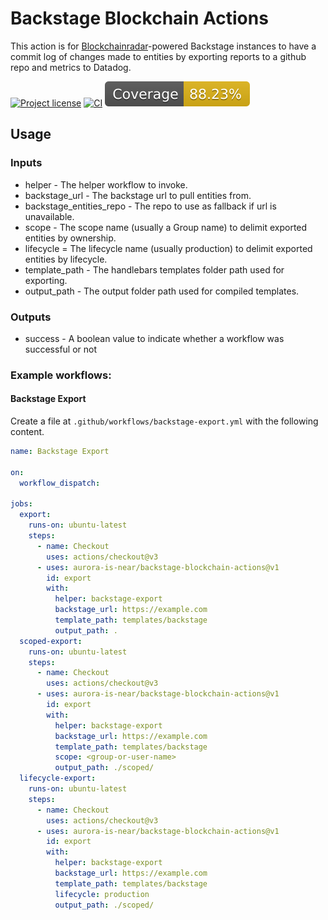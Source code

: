 # Backstage Blockchain Actions

This action is for [Blockchainradar](https://github.com/aurora-is-near/backstage-plugin-blockchainradar)-powered Backstage instances to have a commit log of changes made to entities by exporting reports to a github repo and metrics to Datadog.

[![Project license](https://img.shields.io/badge/License-Public%20Domain-blue.svg)](https://creativecommons.org/publicdomain/zero/1.0/)
[![CI](https://github.com/aurora-is-near/backstage-blockchain-actions/actions/workflows/ci.yaml/badge.svg)](https://github.com/aurora-is-near/backstage-blockchain-actions/actions/workflows/ci.yaml)
![Coverage badge](https://raw.githubusercontent.com/aurora-is-near/backstage-blockchain-actions/main/badges/coverage.svg)

## Usage

### Inputs

- helper - The helper workflow to invoke.
- backstage_url - The backstage url to pull entities from.
- backstage_entities_repo - The repo to use as fallback if url is unavailable.
- scope - The scope name (usually a Group name) to delimit exported entities by ownership.
- lifecycle = The lifecycle name (usually production) to delimit exported entities by lifecycle.
- template_path - The handlebars templates folder path used for exporting.
- output_path - The output folder path used for compiled templates.

### Outputs

- success - A boolean value to indicate whether a workflow was successful or not

### Example workflows:

#### Backstage Export

Create a file at `.github/workflows/backstage-export.yml` with the following content.

```yml
name: Backstage Export

on:
  workflow_dispatch:

jobs:
  export:
    runs-on: ubuntu-latest
    steps:
      - name: Checkout
        uses: actions/checkout@v3
      - uses: aurora-is-near/backstage-blockchain-actions@v1
        id: export
        with:
          helper: backstage-export
          backstage_url: https://example.com
          template_path: templates/backstage
          output_path: .
  scoped-export:
    runs-on: ubuntu-latest
    steps:
      - name: Checkout
        uses: actions/checkout@v3
      - uses: aurora-is-near/backstage-blockchain-actions@v1
        id: export
        with:
          helper: backstage-export
          backstage_url: https://example.com
          template_path: templates/backstage
          scope: <group-or-user-name>
          output_path: ./scoped/
  lifecycle-export:
    runs-on: ubuntu-latest
    steps:
      - name: Checkout
        uses: actions/checkout@v3
      - uses: aurora-is-near/backstage-blockchain-actions@v1
        id: export
        with:
          helper: backstage-export
          backstage_url: https://example.com
          template_path: templates/backstage
          lifecycle: production
          output_path: ./scoped/
```
